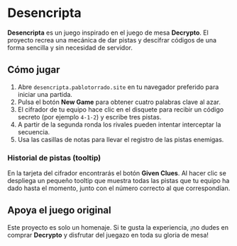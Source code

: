 # Desencripta

**Desencripta** es un juego inspirado en el juego de mesa **Decrypto**. 
El proyecto recrea una mecánica de dar pistas y descifrar códigos de una forma sencilla y sin necesidad de servidor.

## Cómo jugar
1. Abre `desencripta.pablotorrado.site` en tu navegador preferido para iniciar una partida.
2. Pulsa el botón **New Game** para obtener cuatro palabras clave al azar.
3. El cifrador de tu equipo hace clic en el disquete para recibir un código secreto (por ejemplo `4-1-2`) y escribe tres pistas.
4. A partir de la segunda ronda los rivales pueden intentar interceptar la secuencia.
5. Usa las casillas de notas para llevar el registro de las pistas enemigas.

### Historial de pistas (tooltip)
En la tarjeta del cifrador encontrarás el botón **Given Clues**. Al hacer clic se despliega un pequeño tooltip que muestra todas las pistas que tu equipo ha dado hasta el momento, junto con el número correcto al que correspondían.

## Apoya el juego original
Este proyecto es solo un homenaje. Si te gusta la experiencia, ¡no dudes en comprar **Decrypto** y disfrutar del juegazo en toda su gloria de mesa!
